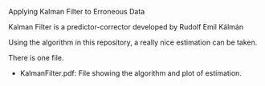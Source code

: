 Applying Kalman Filter to Erroneous Data

Kalman Filter is a predictor-corrector developed by Rudolf Emil Kálmán

Using the algorithm in this repository, a really nice estimation can be taken.

There is one file.
* KalmanFilter.pdf: File showing the algorithm and plot of estimation.
